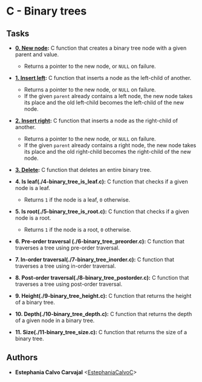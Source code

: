 # C - Binary trees

## Tasks

* **[0. New node](./0-binary_tree_node.c):** C function that creates a binary tree node with a given parent and value.
	* Returns a pointer to the new node, or `NULL` on failure.

* **[1. Insert left](./1-binary_tree_insert):** C function that inserts a node as the left-child of another.
  * Returns a pointer to the new node, or `NULL` on failure.
  * If the given `parent` already contains a left node, the new node takes its place and the old left-child becomes the left-child of the new node.

* **[2. Insert right](./2-binary_tree_insert_right.c):** C function that inserts a node as the right-child of another.
  * Returns a pointer to the new node, or `NULL` on failure.
  * If the given `parent` already contains a right node, the new node takes its
  place and the old right-child becomes the right-child of the new node.

* **[3. Delete](./3-binary_tree_delete.c):** C function that deletes an entire binary tree.

* **4. Is leaf(./4-binary_tree_is_leaf.c):** C function that checks
  if a given node is a leaf.
  * Returns `1` if the node is a leaf, `0` otherwise.

* **5. Is root(./5-binary_tree_is_root.c):** C function that checks
  if a given node is a root.
  * Returns `1` if the node is a root, `0` otherwise.

* **6. Pre-order traversal (./6-binary_tree_preorder.c):** C function that
  traverses a tree using pre-order traversal.

* **7. In-order traversal(./7-binary_tree_inorder.c):** C function that
  traverses a tree using in-order traversal.

* **8. Post-order traversal(./8-binary_tree_postorder.c):** C function that
  traverses a tree using post-order traversal.

* **9. Height(./9-binary_tree_height.c):** C function that returns the height of a binary tree.

* **10. Depth(./10-binary_tree_depth.c):** C function that returns the depth of a given node in a binary tree.

* **11. Size(./11-binary_tree_size.c):** C function that returns the size of a binary tree.

## Authors

* **Estephania Calvo Carvajal** <[EstephaniaCalvoC](https://github.com/EstephaniaCalvoC)>
